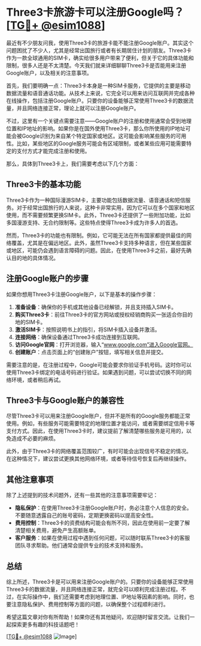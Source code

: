 # Three3卡旅游卡可以注册Google吗？[[TG💪+ @esim1088](https://t.me/s/esim1088)]

最近有不少朋友问我，使用Three3卡的旅游卡能不能注册Google账户。其实这个问题困扰了不少人，尤其是经常出国旅行或者有长期居住计划的朋友。Three3卡作为一款全球通用的SIM卡，确实给很多用户带来了便利，但关于它的具体功能和限制，很多人还是不太清楚。今天我们就来详细聊聊Three3卡是否能用来注册Google账户，以及相关的注意事项。

首先，我们要明确一点：Three3卡本身是一种SIM卡服务，它提供的主要是移动数据流量和语音通话功能。从技术上来说，它完全可以用来访问互联网并完成各种在线操作，包括注册Google账户。只要你的设备能够正常使用Three3卡的数据流量，并且网络连接正常，理论上就可以注册Google账户。

不过，这里有一个关键点需要注意——Google账户的注册和使用通常会受到地理位置和IP地址的影响。如果你是在国外使用Three3卡，那么你所使用的IP地址可能会被Google识别为来自某个特定国家或地区。这可能会影响某些服务的可用性。比如，某些地区的Google服务可能会有区域限制，或者某些应用可能需要特定的支付方式才能完成注册和使用。

那么，具体到Three3卡上，我们需要考虑以下几个方面：

## Three3卡的基本功能

Three3卡作为一种国际漫游SIM卡，主要功能包括数据流量、语音通话和短信服务。对于经常出国旅行的人来说，这种卡非常实用，因为它可以在多个国家和地区使用，而不需要频繁更换SIM卡。此外，Three3卡还提供了一些附加功能，比如多国漫游支持、无合约限制等。这些特点使得Three3卡成为许多人的首选。

然而，Three3卡的功能也有限制。例如，它可能无法在所有国家都提供最佳的网络覆盖，尤其是在偏远地区。此外，虽然Three3卡支持多种语言，但在某些国家或地区，可能仍会遇到语言障碍的问题。因此，在使用Three3卡之前，最好先确认目的地的具体情况。

## 注册Google账户的步骤

如果你想用Three3卡注册Google账户，以下是基本的操作步骤：

1. **准备设备**：确保你的手机或其他设备已经解锁，并且支持插入SIM卡。
2. **购买Three3卡**：前往Three3卡的官方网站或授权经销商购买一张适合你目的地的SIM卡。
3. **激活SIM卡**：按照说明书上的指引，将SIM卡插入设备并激活。
4. **连接网络**：确保设备通过Three3卡成功连接到互联网。
5. **访问Google官网**：打开浏览器，输入“www.google.com”进入Google官网。
6. **创建账户**：点击页面上的“创建账户”按钮，填写相关信息并提交。

需要注意的是，在注册过程中，Google可能会要求你验证手机号码。这时你可以使用Three3卡绑定的电话号码进行验证。如果遇到问题，可以尝试切换不同的网络环境，或者稍后再试。

## Three3卡与Google账户的兼容性

尽管Three3卡可以用来注册Google账户，但并不是所有的Google服务都能正常使用。例如，有些服务可能需要特定的地理位置才能访问，或者需要绑定信用卡等支付方式。因此，在使用Three3卡时，建议提前了解清楚哪些服务是可用的，以免造成不必要的麻烦。

此外，由于Three3卡的网络覆盖范围较广，有时可能会出现信号不稳定的情况。在这种情况下，建议尝试更换其他网络环境，或者等待信号恢复后再继续操作。

## 其他注意事项

除了上述提到的技术问题外，还有一些其他的注意事项需要牢记：

- **隐私保护**：在使用Three3卡注册Google账户时，务必注意个人信息的安全。不要随意透露自己的账号密码，定期更换密码以提高安全性。
- **费用控制**：Three3卡的资费结构可能会有所不同，因此在使用前一定要了解清楚相关费用，避免产生高额账单。
- **客户服务**：如果在使用过程中遇到任何问题，可以随时联系Three3卡的客服团队寻求帮助。他们通常会提供专业的技术支持和服务。

## 总结

综上所述，Three3卡是可以用来注册Google账户的。只要你的设备能够正常使用Three3卡的数据流量，并且网络连接正常，就完全可以顺利完成注册过程。不过，在实际操作中，我们还需要考虑到地理位置、IP地址等因素的影响。同时，也要注意隐私保护、费用控制等方面的问题，以确保整个过程顺利进行。

希望这篇文章对你有所帮助！如果你还有其他疑问，欢迎随时留言交流。让我们一起探索更多有趣的科技话题吧！

[[TG💪+ @esim1088](https://t.me/s/esim1088) ![Image](https://i.postimg.cc/4NQfJmqS/Snipaste-2025-05-13-00-14-12.png)]